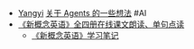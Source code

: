 - [Yangyi](https://x.com/Yangyixxxx) [关于 Agents 的一些想法](https://x.com/Yangyixxxx/status/1971604647065620521) #AI
- [《新概念英语》全四册在线课文朗读、单句点读](https://github.com/iChochy/NCE)
	- [《新概念英语》学习笔记](https://www.ncego.com/)